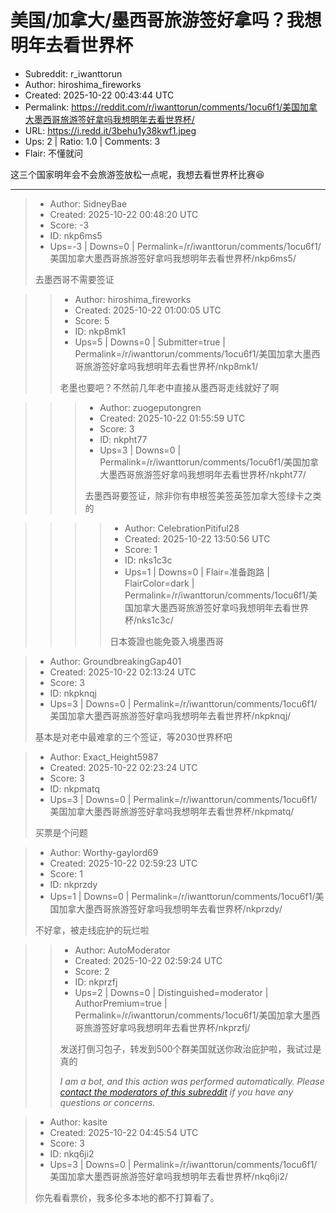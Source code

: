 # 美国/加拿大/墨西哥旅游签好拿吗？我想明年去看世界杯

- Subreddit: r_iwanttorun
- Author: hiroshima_fireworks
- Created: 2025-10-22 00:43:44 UTC
- Permalink: https://reddit.com/r/iwanttorun/comments/1ocu6f1/美国加拿大墨西哥旅游签好拿吗我想明年去看世界杯/
- URL: https://i.redd.it/3behu1y38kwf1.jpeg
- Ups: 2 | Ratio: 1.0 | Comments: 3
- Flair: 不懂就问


这三个国家明年会不会旅游签放松一点呢，我想去看世界杯比赛😆


---

> - Author: SidneyBae
> - Created: 2025-10-22 00:48:20 UTC
> - Score: -3
> - ID: nkp6ms5
> - Ups=-3 | Downs=0 | Permalink=/r/iwanttorun/comments/1ocu6f1/美国加拿大墨西哥旅游签好拿吗我想明年去看世界杯/nkp6ms5/
>
> 去墨西哥不需要签证

>> - Author: hiroshima_fireworks
>> - Created: 2025-10-22 01:00:05 UTC
>> - Score: 5
>> - ID: nkp8mk1
>> - Ups=5 | Downs=0 | Submitter=true | Permalink=/r/iwanttorun/comments/1ocu6f1/美国加拿大墨西哥旅游签好拿吗我想明年去看世界杯/nkp8mk1/
>>
>> 老墨也要吧？不然前几年老中直接从墨西哥走线就好了啊

>>> - Author: zuogeputongren
>>> - Created: 2025-10-22 01:55:59 UTC
>>> - Score: 3
>>> - ID: nkpht77
>>> - Ups=3 | Downs=0 | Permalink=/r/iwanttorun/comments/1ocu6f1/美国加拿大墨西哥旅游签好拿吗我想明年去看世界杯/nkpht77/
>>>
>>> 去墨西哥要签证，除非你有申根签美签英签加拿大签绿卡之类的

>>>> - Author: CelebrationPitiful28
>>>> - Created: 2025-10-22 13:50:56 UTC
>>>> - Score: 1
>>>> - ID: nks1c3c
>>>> - Ups=1 | Downs=0 | Flair=准备跑路 | FlairColor=dark | Permalink=/r/iwanttorun/comments/1ocu6f1/美国加拿大墨西哥旅游签好拿吗我想明年去看世界杯/nks1c3c/
>>>>
>>>> 日本簽證也能免簽入境墨西哥

> - Author: GroundbreakingGap401
> - Created: 2025-10-22 02:13:24 UTC
> - Score: 3
> - ID: nkpknqj
> - Ups=3 | Downs=0 | Permalink=/r/iwanttorun/comments/1ocu6f1/美国加拿大墨西哥旅游签好拿吗我想明年去看世界杯/nkpknqj/
>
> 基本是对老中最难拿的三个签证，等2030世界杯吧

> - Author: Exact_Height5987
> - Created: 2025-10-22 02:23:24 UTC
> - Score: 3
> - ID: nkpmatq
> - Ups=3 | Downs=0 | Permalink=/r/iwanttorun/comments/1ocu6f1/美国加拿大墨西哥旅游签好拿吗我想明年去看世界杯/nkpmatq/
>
> 买票是个问题

> - Author: Worthy-gaylord69
> - Created: 2025-10-22 02:59:23 UTC
> - Score: 1
> - ID: nkprzdy
> - Ups=1 | Downs=0 | Permalink=/r/iwanttorun/comments/1ocu6f1/美国加拿大墨西哥旅游签好拿吗我想明年去看世界杯/nkprzdy/
>
> 不好拿，被走线庇护的玩烂啦

>> - Author: AutoModerator
>> - Created: 2025-10-22 02:59:24 UTC
>> - Score: 2
>> - ID: nkprzfj
>> - Ups=2 | Downs=0 | Distinguished=moderator | AuthorPremium=true | Permalink=/r/iwanttorun/comments/1ocu6f1/美国加拿大墨西哥旅游签好拿吗我想明年去看世界杯/nkprzfj/
>>
>> 发送打倒习包子，转发到500个群美国就送你政治庇护啦，我试过是真的
>> 
>> *I am a bot, and this action was performed automatically. Please [contact the moderators of this subreddit](/message/compose/?to=/r/iwanttorun) if you have any questions or concerns.*

> - Author: kasite
> - Created: 2025-10-22 04:45:54 UTC
> - Score: 3
> - ID: nkq6ji2
> - Ups=3 | Downs=0 | Permalink=/r/iwanttorun/comments/1ocu6f1/美国加拿大墨西哥旅游签好拿吗我想明年去看世界杯/nkq6ji2/
>
> 你先看看票价，我多伦多本地的都不打算看了。

